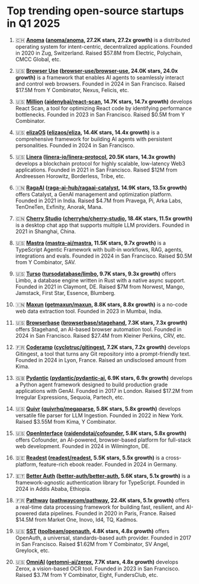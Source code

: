 # Top trending open-source startups in Q1 2025

1. 🇨🇭 **[Anoma](https://anoma.net) ([anoma/anoma](https://github.com/anoma/anoma), 27.2K stars, 27.2x growth)** is a distributed operating system for intent-centric, decentralized applications. Founded in 2020 in Zug, Switzerland. Raised $57.8M from Electric, Polychain, CMCC Global, etc.

2. 🇺🇸 **[Browser Use](https://browser-use.com) ([browser-use/browser-use](https://github.com/browser-use/browser-use), 24.0K stars, 24.0x growth)** is a framework that enables AI agents to seamlessly interact and control web browsers. Founded in 2024 in San Francisco. Raised $17.5M from Y Combinator, Nexus, Felicis, etc.

3. 🇺🇸 **[Million](https://million.dev) ([aidenybai/react-scan](https://github.com/aidenybai/react-scan), 14.7K stars, 14.7x growth)** develops React Scan, a tool for optimizing React code by identifying performance bottlenecks. Founded in 2023 in San Francisco. Raised $0.5M from Y Combinator.

4. 🇺🇸 **[elizaOS](https://elizaos.ai) ([elizaos/eliza](https://github.com/elizaos/eliza), 14.4K stars, 14.4x growth)** is a comprehensive framework for building AI agents with persistent personalities. Founded in 2024 in San Francisco.

5. 🇺🇸 **[Linera](https://linera.io) ([linera-io/linera-protocol](https://github.com/linera-io/linera-protocol), 20.5K stars, 14.3x growth)** develops a blockchain protocol for highly scalable, low-latency Web3 applications. Founded in 2021 in San Francisco. Raised $12M from Andreessen Horowitz, Borderless, Tribe, etc.

6. 🇮🇳 **[RagaAI](https://raga.ai) ([raga-ai-hub/ragaai-catalyst](https://github.com/raga-ai-hub/ragaai-catalyst), 14.9K stars, 13.5x growth)** offers Catalyst, a GenAI management and optimization platform. Founded in 2021 in India. Raised $4.7M from Pravega, Pi, Arka Labs, TenOneTen, Exfinity, Anorak, Mana.

7. 🇨🇳 **[Cherry Studio](https://cherry-ai.com) ([cherryhq/cherry-studio](https://github.com/cherryhq/cherry-studio), 18.4K stars, 11.5x growth)** is a desktop chat app that supports multiple LLM providers. Founded in 2021 in Shanghai, China.

8. 🇺🇸 **[Mastra](https://mastra.ai) ([mastra-ai/mastra](https://github.com/mastra-ai/mastra), 11.5K stars, 9.7x growth)** is a TypeScript Agentic Framework with built-in workflows, RAG, agents, integrations and evals. Founded in 2024 in San Francisco. Raised $0.5M from Y Combinator, SAV.

9. 🇺🇸 **[Turso](https://turso.tech) ([tursodatabase/limbo](https://github.com/tursodatabase/limbo), 9.7K stars, 9.3x growth)** offers Limbo, a database engine written in Rust with a native async support. Founded in 2021 in Claymont, DE. Raised $7M from Norwest, Mango, Jamstack, First Star, Essence, Blumberg.

10. 🇮🇳 **[Maxun](https://maxun.dev) ([getmaxun/maxun](https://github.com/getmaxun/maxun), 8.8K stars, 8.8x growth)** is a no-code web data extraction tool. Founded in 2023 in Mumbai, India.

11. 🇺🇸 **[Browserbase](https://browserbase.com) ([browserbase/stagehand](https://github.com/browserbase/stagehand), 7.3K stars, 7.3x growth)** offers Stagehand, an AI-based browser automation tool. Founded in 2024 in San Francisco. Raised $27.4M from Kleiner Perkins, CRV, etc.

12. 🇫🇷 **[Coderamp](https://coderamp.io) ([cyclotruc/gitingest](https://github.com/cyclotruc/gitingest), 7.2K stars, 7.2x growth)** develops Gitingest, a tool that turns any Git repository into a prompt-friendly text. Founded in 2024 in Lyon, France. Raised an undisclosed amount from Kima.

13. 🇬🇧 **[Pydantic](https://pydantic.dev) ([pydantic/pydantic-ai](https://github.com/pydantic/pydantic-ai), 6.9K stars, 6.9x growth)** develops a Python agent framework designed to build production grade applications with GenAI. Founded in 2017 in London. Raised $17.2M from Irregular Expressions, Sequoia, Partech, etc.

14. 🇺🇸 **[Quivr](https://quivr.app) ([quivrhq/megaparse](https://github.com/quivrhq/megaparse), 5.8K stars, 5.8x growth)** develops versatile file parser for LLM Ingestion. Founded in 2022 in New York. Raised $3.55M from Kima, Y Combinator.

15. 🇺🇸 **[OpenInterface](https://openinterface.ai) ([raidendotai/cofounder](https://github.com/raidendotai/cofounder), 5.8K stars, 5.8x growth)** offers Cofounder, an AI-powered, browser-based platform for full-stack web development. Founded in 2024 in Wilmington, DE.

16. 🇩🇪 **[Readest](https://readest.com) ([readest/readest](https://github.com/readest/readest), 5.5K stars, 5.5x growth)** is a cross-platform, feature-rich ebook reader. Founded in 2024 in Germany.

17. 🇪🇹 **[Better Auth](https://better-auth.com) ([better-auth/better-auth](https://github.com/better-auth/better-auth), 5.6K stars, 5.1x growth)** is a framework-agnostic authentication library for TypeScript. Founded in 2024 in Addis Ababa, Ethiopia.

18. 🇫🇷 **[Pathway](https://pathway.com) ([pathwaycom/pathway](https://github.com/pathwaycom/pathway), 22.4K stars, 5.1x growth)** offers a real-time data processing framework for building fast, resilient, and AI-powered data pipelines. Founded in 2020 in Paris, France. Raised $14.5M from Market One, Inovo, Id4, TQ, Kadmos.

19. 🇺🇸 **[SST](https://sst.dev) ([toolbeam/openauth](https://github.com/toolbeam/openauth), 4.8K stars, 4.8x growth)** offers OpenAuth, a universal, standards-based auth provider. Founded in 2017 in San Francisco. Raised $1.62M from Y Combinator, SV Angel, Greylock, etc.

20. 🇺🇸 **[OmniAI](https://getomni.ai) ([getomni-ai/zerox](https://github.com/getomni-ai/zerox), 7.7K stars, 4.8x growth)** develops Zerox, a vision-based OCR tool. Founded in 2023 in San Francisco. Raised $3.7M from Y Combinator, Eight, FundersClub, etc.
